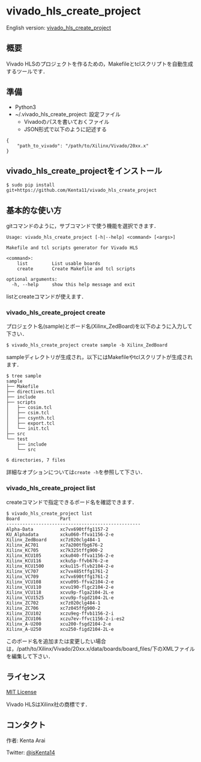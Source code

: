 # vivado_hls_create_project

English version: [vivado_hls_create_project](README.md)

## 概要

Vivado HLSのプロジェクトを作るための，Makefileとtclスクリプトを自動生成するツールです．

## 準備

- Python3
- ~/.vivado_hls_create_project: 設定ファイル
	- Vivadoのパスを書いておくファイル
	- JSON形式で以下のように記述する

```
{
    "path_to_vivado": "/path/to/Xilinx/Vivado/20xx.x"
}
```

## vivado_hls_create_projectをインストール

```
$ sudo pip install git+https://github.com/Kenta11/vivado_hls_create_project
```

## 基本的な使い方

gitコマンドのように，サブコマンドで使う機能を選択できます．

```
Usage: vivado_hls_create_project [-h|--help] <command> [<args>]

Makefile and tcl scripts generator for Vivado HLS

<command>:
    list         List usable boards
    create       Create Makefile and tcl scripts

optional arguments:
  -h, --help     show this help message and exit
```

listとcreateコマンドが使えます．

### vivado_hls_create_project create

プロジェクト名(sample)とボード名(Xilinx_ZedBoard)を以下のように入力して下さい．

```
$ vivado_hls_create_project create sample -b Xilinx_ZedBoard
```

sampleディレクトリが生成され，以下にはMakefileやtclスクリプトが生成されます．

```
$ tree sample
sample
├── Makefile
├── directives.tcl
├── include
├── scripts
│   ├── cosim.tcl
│   ├── csim.tcl
│   ├── csynth.tcl
│   ├── export.tcl
│   └── init.tcl
├── src
└── test
    ├── include
    └── src

6 directories, 7 files
```

詳細なオプションについては`create -h`を参照して下さい．

### vivado_hls_create_project list

createコマンドで指定できるボード名を確認できます．

```
$ vivado_hls_create_project list
Board               Part
--------------------------------------------------
Alpha-Data          xc7vx690tffg1157-2
KU_Alphadata        xcku060-ffva1156-2-e
Xilinx_ZedBoard     xc7z020clg484-1
Xilinx_AC701        xc7a200tfbg676-2
Xilinx_KC705        xc7k325tffg900-2
Xilinx_KCU105       xcku040-ffva1156-2-e
Xilinx_KCU116       xcku5p-ffvb676-2-e
Xilinx_KCU1500      xcku115-flvb2104-2-e
Xilinx_VC707        xc7vx485tffg1761-2
Xilinx_VC709        xc7vx690tffg1761-2
Xilinx_VCU108       xcvu095-ffva2104-2-e
Xilinx_VCU110       xcvu190-flgc2104-2-e
Xilinx_VCU118       xcvu9p-flga2104-2L-e
Xilinx_VCU1525      xcvu9p-fsgd2104-2L-e
Xilinx_ZC702        xc7z020clg484-1
Xilinx_ZC706        xc7z045ffg900-2
Xilinx_ZCU102       xczu9eg-ffvb1156-2-i
Xilinx_ZCU106       xczu7ev-ffvc1156-2-i-es2
Xilinx_A-U200       xcu200-fsgd2104-2-e
Xilinx_A-U250       xcu250-figd2104-2L-e
```

このボード名を追加または変更したい場合は，/path/to/Xilinx/Vivado/20xx.x/data/boards/board_files/下のXMLファイルを編集して下さい．

## ライセンス

[MIT License](LICENSE)

Vivado HLSはXilinx社の商標です．

## コンタクト

作者: Kenta Arai

Twitter: [@isKenta14](https://twitter.com/isKenta14)
